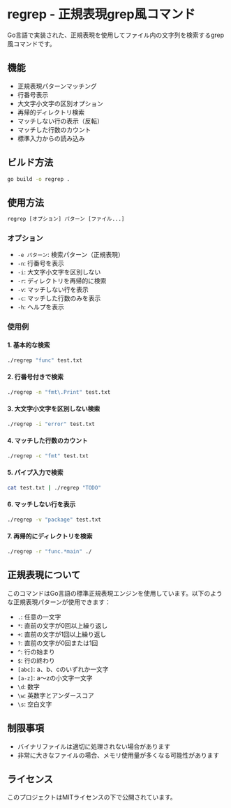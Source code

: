 # regrep - 正規表現grep風コマンド

Go言語で実装された、正規表現を使用してファイル内の文字列を検索するgrep風コマンドです。

## 機能

- 正規表現パターンマッチング
- 行番号表示
- 大文字小文字の区別オプション
- 再帰的ディレクトリ検索
- マッチしない行の表示（反転）
- マッチした行数のカウント
- 標準入力からの読み込み

## ビルド方法

```bash
go build -o regrep .
```

## 使用方法

```txt
regrep [オプション] パターン [ファイル...]
```

### オプション

- `-e パターン`: 検索パターン（正規表現）
- `-n`: 行番号を表示
- `-i`: 大文字小文字を区別しない
- `-r`: ディレクトリを再帰的に検索
- `-v`: マッチしない行を表示
- `-c`: マッチした行数のみを表示
- `-h`: ヘルプを表示

### 使用例

#### 1. 基本的な検索

```bash
./regrep "func" test.txt
```

#### 2. 行番号付きで検索

```bash
./regrep -n "fmt\.Print" test.txt
```

#### 3. 大文字小文字を区別しない検索

```bash
./regrep -i "error" test.txt
```

#### 4. マッチした行数のカウント

```bash
./regrep -c "fmt" test.txt
```

#### 5. パイプ入力で検索

```bash
cat test.txt | ./regrep "TODO"
```

#### 6. マッチしない行を表示

```bash
./regrep -v "package" test.txt
```

#### 7. 再帰的にディレクトリを検索

```bash
./regrep -r "func.*main" ./
```

## 正規表現について

このコマンドはGo言語の標準正規表現エンジンを使用しています。以下のような正規表現パターンが使用できます：

- `.`: 任意の一文字
- `*`: 直前の文字が0回以上繰り返し
- `+`: 直前の文字が1回以上繰り返し
- `?`: 直前の文字が0回または1回
- `^`: 行の始まり
- `$`: 行の終わり
- `[abc]`: a、b、cのいずれか一文字
- `[a-z]`: a～zの小文字一文字
- `\d`: 数字
- `\w`: 英数字とアンダースコア
- `\s`: 空白文字

## 制限事項

- バイナリファイルは適切に処理されない場合があります
- 非常に大きなファイルの場合、メモリ使用量が多くなる可能性があります

## ライセンス

このプロジェクトはMITライセンスの下で公開されています。
